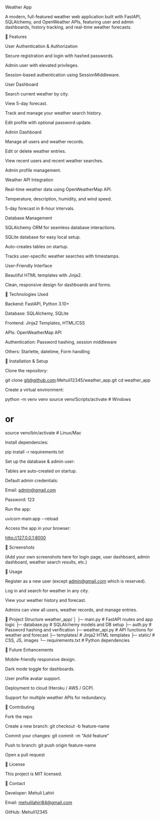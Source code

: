 Weather App

A modern, full-featured weather web application built with FastAPI, SQLAlchemy, and OpenWeather APIs, featuring user and admin dashboards, history tracking, and real-time weather forecasts.

🔹 Features

User Authentication & Authorization

Secure registration and login with hashed passwords.

Admin user with elevated privileges.

Session-based authentication using SessionMiddleware.

User Dashboard

Search current weather by city.

View 5-day forecast.

Track and manage your weather search history.

Edit profile with optional password update.

Admin Dashboard

Manage all users and weather records.

Edit or delete weather entries.

View recent users and recent weather searches.

Admin profile management.

Weather API Integration

Real-time weather data using OpenWeatherMap API.

Temperature, description, humidity, and wind speed.

5-day forecast in 8-hour intervals.

Database Management

SQLAlchemy ORM for seamless database interactions.

SQLite database for easy local setup.

Auto-creates tables on startup.

Tracks user-specific weather searches with timestamps.

User-Friendly Interface

Beautiful HTML templates with Jinja2.

Clean, responsive design for dashboards and forms.

🔹 Technologies Used

Backend: FastAPI, Python 3.10+

Database: SQLAlchemy, SQLite

Frontend: Jinja2 Templates, HTML/CSS

APIs: OpenWeatherMap API

Authentication: Password hashing, session middleware

Others: Starlette, datetime, Form handling

🔹 Installation & Setup

Clone the repository:

git clone git@github.com:Mehuli12345/weather_app.git
cd weather_app


Create a virtual environment:

python -m venv venv
source venv/Scripts/activate  # Windows
# or
source venv/bin/activate      # Linux/Mac


Install dependencies:

pip install -r requirements.txt


Set up the database & admin user:

Tables are auto-created on startup.

Default admin credentials:

Email: admin@gmail.com

Password: 123

Run the app:

uvicorn main:app --reload


Access the app in your browser:

http://127.0.0.1:8000

🔹 Screenshots

(Add your own screenshots here for login page, user dashboard, admin dashboard, weather search results, etc.)

🔹 Usage

Register as a new user (except admin@gmail.com which is reserved).

Log in and search for weather in any city.

View your weather history and forecast.

Admins can view all users, weather records, and manage entries.

🔹 Project Structure
weather_app/
│
├─ main.py                 # FastAPI routes and app logic
├─ database.py             # SQLAlchemy models and DB setup
├─ auth.py                 # Password hashing and verification
├─ weather_api.py          # API functions for weather and forecast
├─ templates/              # Jinja2 HTML templates
├─ static/                 # CSS, JS, images
└─ requirements.txt        # Python dependencies

🔹 Future Enhancements

Mobile-friendly responsive design.

Dark mode toggle for dashboards.

User profile avatar support.

Deployment to cloud (Heroku / AWS / GCP).

Support for multiple weather APIs for redundancy.

🔹 Contributing

Fork the repo

Create a new branch: git checkout -b feature-name

Commit your changes: git commit -m "Add feature"

Push to branch: git push origin feature-name

Open a pull request

🔹 License

This project is MIT licensed.

🔹 Contact

Developer: Mehuli Lahiri

Email: mehulilahiri84@gmail.com

GitHub: Mehuli12345
